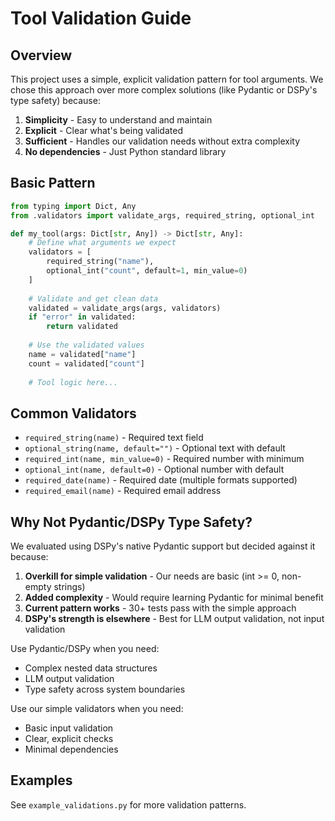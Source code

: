 # Tool Validation Guide

## Overview

This project uses a simple, explicit validation pattern for tool arguments. We chose this approach over more complex solutions (like Pydantic or DSPy's type safety) because:

1. **Simplicity** - Easy to understand and maintain
2. **Explicit** - Clear what's being validated
3. **Sufficient** - Handles our validation needs without extra complexity
4. **No dependencies** - Just Python standard library

## Basic Pattern

```python
from typing import Dict, Any
from .validators import validate_args, required_string, optional_int

def my_tool(args: Dict[str, Any]) -> Dict[str, Any]:
    # Define what arguments we expect
    validators = [
        required_string("name"),
        optional_int("count", default=1, min_value=0)
    ]
    
    # Validate and get clean data
    validated = validate_args(args, validators)
    if "error" in validated:
        return validated
    
    # Use the validated values
    name = validated["name"]
    count = validated["count"]
    
    # Tool logic here...
```

## Common Validators

- `required_string(name)` - Required text field
- `optional_string(name, default="")` - Optional text with default
- `required_int(name, min_value=0)` - Required number with minimum
- `optional_int(name, default=0)` - Optional number with default
- `required_date(name)` - Required date (multiple formats supported)
- `required_email(name)` - Required email address

## Why Not Pydantic/DSPy Type Safety?

We evaluated using DSPy's native Pydantic support but decided against it because:

1. **Overkill for simple validation** - Our needs are basic (int >= 0, non-empty strings)
2. **Added complexity** - Would require learning Pydantic for minimal benefit
3. **Current pattern works** - 30+ tests pass with the simple approach
4. **DSPy's strength is elsewhere** - Best for LLM output validation, not input validation

Use Pydantic/DSPy when you need:
- Complex nested data structures
- LLM output validation
- Type safety across system boundaries

Use our simple validators when you need:
- Basic input validation
- Clear, explicit checks
- Minimal dependencies

## Examples

See `example_validations.py` for more validation patterns.